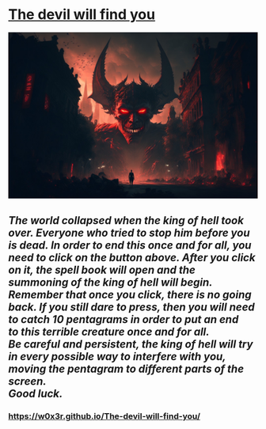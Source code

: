 
# <u>The devil will find you</u>
![rules-background-big](/images/rules-background-big.jpg "The devil will find you")
## *The world collapsed when the king of&nbsp;hell took over. Everyone who tried to&nbsp;stop him before you is&nbsp;dead. In&nbsp;order to&nbsp;end this once and for all, you need to&nbsp;click on&nbsp;the button above. After you click on&nbsp;it, the spell book will open and the summoning of&nbsp;the king of&nbsp;hell will begin. Remember that once you click, there is&nbsp;no&nbsp;going back. If&nbsp;you still dare to&nbsp;press, then you will need to&nbsp;catch 10&nbsp;pentagrams in&nbsp;order to&nbsp;put an&nbsp;end to&nbsp;this terrible creature once and for all. Be&nbsp;careful and persistent, the king of&nbsp;hell will try in&nbsp;every possible way to&nbsp;interfere with you, moving the pentagram to&nbsp;different parts of&nbsp;the screen.<br> Good luck.*

### https://w0x3r.github.io/The-devil-will-find-you/